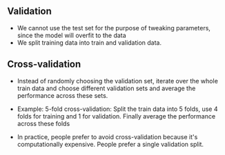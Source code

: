 ## Validation
- We cannot use the test set for the purpose of tweaking parameters, since the model will overfit to the data
- We split training data into train and validation data.
## Cross-validation
- Instead of randomly choosing the validation set, iterate over the whole train data and choose different validation sets and average the performance across these sets.
- Example: 5-fold cross-validation: Split the train data into 5 folds, use 4 folds for training and 1 for validation. Finally average the performance across these folds

- In practice, people prefer to avoid cross-validation because it's computationally expensive. People prefer a single validation split.
